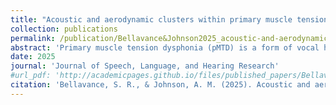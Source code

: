 ```yaml
---
title: "Acoustic and aerodynamic clusters within primary muscle tension dysphonia"
collection: publications
permalink: /publication/Bellavance&Johnson2025_acoustic-and-aerodynamic-clusters-within-primary-muscle-tension-dysphonia
abstract: 'Primary muscle tension dysphonia (pMTD) is a form of vocal hyperfunction with no pre-existing tissue trauma to the vocal folds. There are no known structural or neurological causes of pMTD, and there is rarely obvious, confirmatory evidence to reliably diagnose individuals accurately. Further, acoustic and aerodynamic measurements taken during voice assessments vary widely within this population. The purpose of this study was to find subgroups within a sample of pMTD patients based on acoustic and aerodynamic measurements. We use a computational approach to elucidate what has largely been observational in the past. A retrospective chart review was conducted to collect variables of interest for a sample of 72 pMTD patients seen at the NYU Langone Voice and Swallowing Center from January 1, 2021 to October 1, 2023. An exploratory factor analysis was conducted to find simpler structures in the data. Using factor scores from each patient, a k-means clustering analysis was conducted. The exploratory factor analysis grouped together variables across patients, which resulted in three principal axes. These three principal axes separately consisted of aperiodicity, f0, and aerodynamic measurements. These principal axes explained 44.7% of the total variance.  Four clusters of patients were identified across the three principal axes. These were characterized by 1) a high amount of aperiodicity in the voice, 2) lower fundamental frequency values, 3) higher fundamental frequency values, and 4) high aerodynamic values. The clusters identified in the current study are reliable and moderately separated. Further, these clusters align with previously identified subgroups in related work. The analysis presented here lays the groundwork for additional clustering analyses with new pMTD samples, as well as future work establishing subtype classifications of pMTD.'
date: 2025
journal: 'Journal of Speech, Language, and Hearing Research'
#url_pdf: 'http://academicpages.github.io/files/published_papers/Bellavance&Johnson2025_acoustic-and-aerodynamic-clusters-within-primary-muscle-tension-dysphonia.pdf'
citation: 'Bellavance, S. R., & Johnson, A. M. (2025). Acoustic and aerodynamic clusters within primary muscle tension dysphonia. <i>Journal of Speech, Language, and Hearing Research</i>'
---
```

